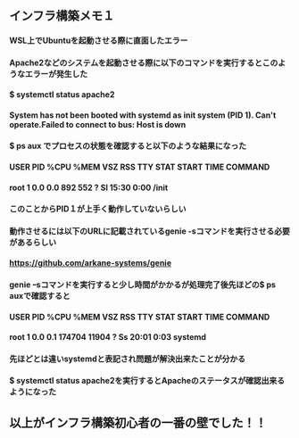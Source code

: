 ## インフラ構築メモ１
#### WSL上でUbuntuを起動させる際に直面したエラー
#### Apache2などのシステムを起動させる際に以下のコマンドを実行するとこのようなエラーが発生した
#### $ systemctl status apache2
#### System has not been booted with systemd as init system (PID 1). Can't operate.Failed to connect to bus: Host is down

#### $ ps aux でプロセスの状態を確認すると以下のような結果になった
#### USER       PID %CPU %MEM    VSZ   RSS TTY      STAT START   TIME COMMAND
#### root         1  0.0  0.0    892   552 ?        Sl   15:30   0:00 /init
#### このことからPID１が上手く動作していないらしい
#### 動作させるには以下のURLに記載されているgenie -sコマンドを実行させる必要があるらしい
#### https://github.com/arkane-systems/genie
#### genie ｰsコマンドを実行すると少し時間がかかるが処理完了後先ほどの$ ps auxで確認すると
#### USER         PID %CPU %MEM    VSZ   RSS TTY      STAT START   TIME COMMAND
#### root           1  0.0  0.1 174704 11904 ?        Ss   20:01   0:03 systemd
#### 先ほどとは違いsystemdと表記され問題が解決出来たことが分かる
#### $ systemctl status apache2を実行するとApacheのステータスが確認出来るようになった
## 以上がインフラ構築初心者の一番の壁でした！！
